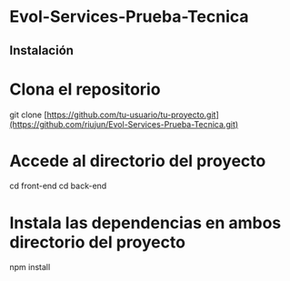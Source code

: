 # Evol-Services-Prueba-Tecnica


## Instalación

# Clona el repositorio
git clone [https://github.com/tu-usuario/tu-proyecto.git](https://github.com/riujun/Evol-Services-Prueba-Tecnica.git)

# Accede al directorio del proyecto
cd front-end
cd back-end

# Instala las dependencias en ambos directorio del proyecto
npm install
